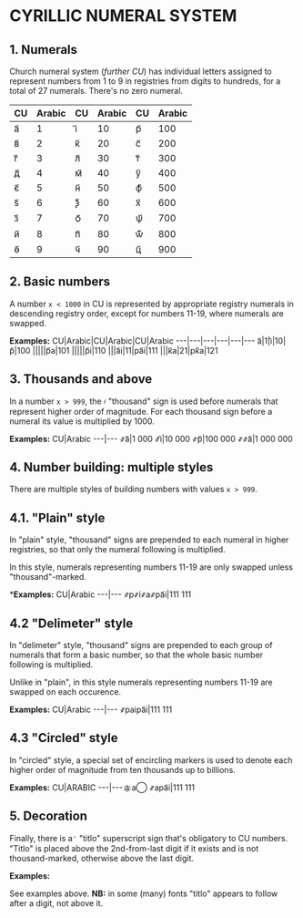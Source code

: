 # CYRILLIC NUMERAL SYSTEM

## 1. Numerals
Church numeral system (*further CU*) has individual letters assigned to represent numbers from 1 to 9 in registries from digits to hundreds, for a total of 27 numerals. There's no zero numeral.

CU|Arabic|CU|Arabic|CU|Arabic
---|---|---|---|---|---
а҃|1|і҃|10|р҃|100
в҃|2|к҃|20|с҃|200
г҃|3|л҃|30|т҃|300
д҃|4|м҃|40|у҃|400
є҃|5|н҃|50|ф҃|500
ѕ҃|6|ѯ҃|60|х҃|600
з҃|7|ѻ҃|70|ѱ҃|700
и҃|8|п҃|80|ѿ҃|800
ѳ҃|9|ч҃|90|ц҃|900

## 2. Basic numbers
A number `x < 1000` in CU is represented by appropriate registry numerals in descending registry order, except for numbers 11-19, where numerals are swapped.

**Examples:**
CU|Arabic|CU|Arabic|CU|Arabic
---|---|---|---|---|---
а҃|1|і҃|10|р҃|100
|||||р҃а|101
|||||р҃і|110
|||а҃і|11|ра҃і|111
|||к҃а|21|рк҃а|121

## 3. Thousands and above
In a number `x > 999`, the `҂` "thousand" sign is used before numerals that represent higher order of magnitude. For each thousand sign before a numeral its value is multiplied by 1000.

**Examples:**
CU|Arabic
---|---
҂а҃|1 000
҂і҃|10 000
҂р҃|100 000
҂҂а҃|1 000 000

## 4. Number building: multiple styles
There are multiple styles of building numbers with values `x > 999`.

## 4.1. "Plain" style
In "plain" style, "thousand" signs are prepended to each numeral in higher registries, so that only the numeral following is multiplied.

In this style, numerals representing numbers 11-19 are only swapped unless "thousand"-marked.

***Examples:**
CU|Arabic
---|---
҂р҂і҂а҂ра҃і|111 111

## 4.2 "Delimeter" style
In "delimeter" style, "thousand" signs are prepended to each group of numerals that form a basic number, so that the whole basic number following is multiplied.

Unlike in "plain", in this style numerals representing numbers 11-19 are swapped on each occurence.

**Examples:**
CU|Arabic
---|---
҂раіра҃і|111 111

## 4.3 "Circled" style
In "circled" style, a special set of encircling markers is used to denote each higher order of magnitude from ten thousands up to billions.

**Examples:**
CU|ARABIC
---|---
а&#1160; а&#8413; ҂ара҃і|111 111

## 5. Decoration
Finally, there is a `҃`&nbsp; "titlo" superscript sign that's obligatory to CU numbers. "Titlo" is placed above the 2nd-from-last digit if it exists and is not thousand-marked, otherwise above the last digit.
    
**Examples:**

See examples above. **NB:** in some (many) fonts "titlo" appears to follow after a digit, not above it.